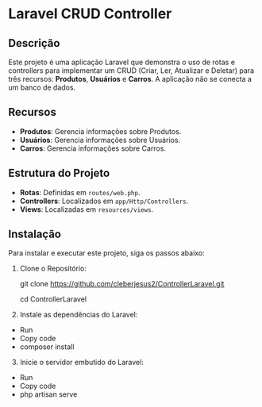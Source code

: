 # Laravel CRUD Controller

## Descrição
Este projeto é uma aplicação Laravel que demonstra o uso de rotas e controllers para implementar um CRUD (Criar, Ler, Atualizar e Deletar) para três recursos: **Produtos**, **Usuários** e **Carros**. A aplicação não se conecta a um banco de dados.
## Recursos

- **Produtos**: Gerencia informações sobre Produtos.
- **Usuários**: Gerencia informações sobre Usuários.
- **Carros**: Gerencia informações sobre Carros.

## Estrutura do Projeto
- **Rotas**: Definidas em `routes/web.php`.
- **Controllers**: Localizados em `app/Http/Controllers`.
- **Views**: Localizadas em `resources/views`.


## Instalação

Para instalar e executar este projeto, siga os passos abaixo:


1. Clone o Repositório: 

   git clone https://github.com/cleberjesus2/ControllerLaravel.git
   
   cd ControllerLaravel


3. Instale as dependências do Laravel:


- Run
- Copy code
- composer install
    
3. Inicie o servidor embutido do Laravel:


- Run
- Copy code
- php artisan serve
